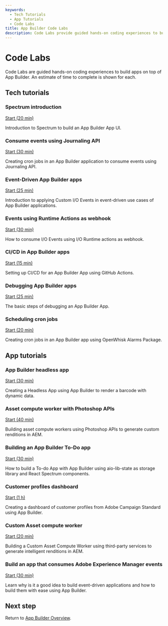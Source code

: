 ```yaml
---
keywords:
  - Tech Tutorials
  - App Tutorials
  - Code Labs
title: App Builder Code Labs
description: Code Labs provide guided hands-on coding experiences to build apps on top of App Builder.
---
```


# Code Labs

Code Labs are guided hands-on coding experiences to build apps on top of App Builder. An estimate of time to complete is shown for each.

## Tech tutorials

<DiscoverBlock slots="heading, link, text" width="100%" />

### Spectrum introduction

[Start (20 min)](spectrum-intro/index.md)

Introduction to Spectrum to build an App Builder App UI.

<DiscoverBlock slots="heading, link, text" width="100%" />

### Consume events using Journaling API

[Start (30 min)](journaling-events/index.md)

Creating cron jobs in an App Builder application to consume events using Journaling API.

<DiscoverBlock slots="heading, link, text" width="100%" />

### Event-Driven App Builder apps

[Start (25 min)](event-driven/index.md)

Introduction to applying Custom I/O Events in event-driven use cases of App Builder applications.

<DiscoverBlock slots="heading, link, text" width="100%" />

### Events using Runtime Actions as webhook

[Start (30 min)](events-runtime/index.md)

How to consume I/O Events using I/O Runtime actions as webhook.

<DiscoverBlock slots="heading, link, text" width="100%" />

### CI/CD in App Builder apps

[Start (15 min)](ci-cd/index.md)

Setting up CI/CD for an App Builder App using GitHub Actions.

<DiscoverBlock slots="heading, link, text" width="100%" />

### Debugging App Builder apps

[Start (25 min)](debugging/index.md)

The basic steps of debugging an App Builder App.

<DiscoverBlock slots="heading, link, text" width="100%" />

### Scheduling cron jobs

[Start (20 min)](cron-jobs/index.md)

Creating cron jobs in an App Builder app using OpenWhisk Alarms Package.

## App tutorials

<DiscoverBlock slots="heading, link, text" width="100%" />

### App Builder headless app

[Start (30 min)](barcode-reader/index.md)

Creating a Headless App using App Builder to render a barcode with dynamic data.

<DiscoverBlock slots="heading, link, text" width="100%" />

### Asset compute worker with Photoshop APIs

[Start (40 min)](asset-compute-worker-ps-api/index.md)

Building asset compute workers using Photoshop APIs to generate custom renditions in AEM.

<DiscoverBlock slots="heading, link, text" width="100%" />

### Building an App Builder To-Do app

[Start (30 min)](todo-app/index.md)

How to build a To-do App with App Builder using aio-lib-state as storage library and React Spectrum components.

<DiscoverBlock slots="heading, link, text" width="100%" />

### Customer profiles dashboard

[Start (1 h)](customer-dashboard/index.md)

Creating a dashboard of customer profiles from Adobe Campaign Standard using App Builder.

<DiscoverBlock slots="heading, link, text" width="100%" />

### Custom Asset compute worker

[Start (20 min)](custom-asset-compute-worker/index.md)

Building a Custom Asset Compute Worker using third-party services to generate intelligent renditions in AEM.

<DiscoverBlock slots="heading, link, text" width="100%" />

### Build an app that consumes Adobe Experience Manager events

[Start (30 min)](https://experienceleague.adobe.com/docs/adobe-developers-live-events/events/2021/oct2021/consume-aem-events.html?lang=en)

Learn why is it a good idea to build event-driven applications and how to build them with ease using App Builder.

## Next step

Return to [App Builder Overview](../intro_and_overview/app_builder_overview.md).
